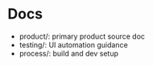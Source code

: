 ﻿# Docs

- product/: primary product source doc
- testing/: UI automation guidance
- process/: build and dev setup
